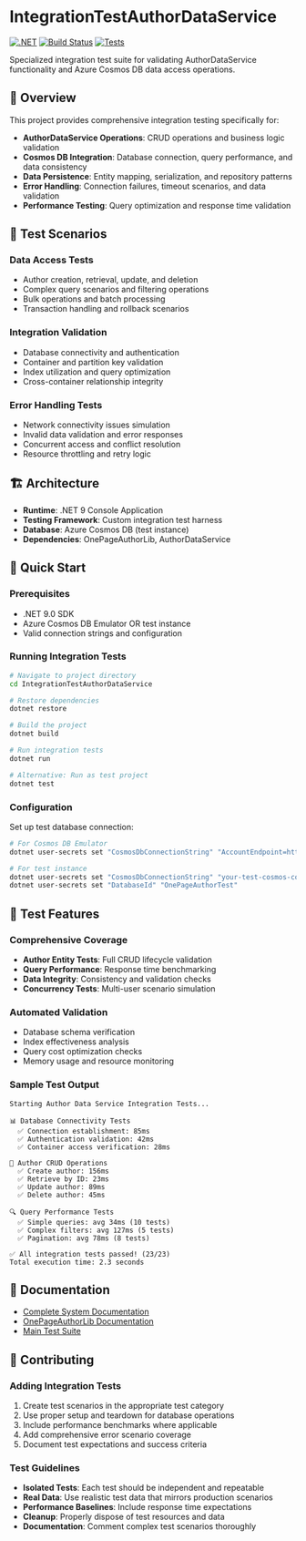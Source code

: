 # IntegrationTestAuthorDataService

[![.NET](https://img.shields.io/badge/.NET-9.0-blue.svg)](https://dotnet.microsoft.com/download)
[![Build Status](https://github.com/utdcometsoccer/one-page-author-page-api/actions/workflows/main_onepageauthorapi.yml/badge.svg)](https://github.com/utdcometsoccer/one-page-author-page-api/actions/workflows/main_onepageauthorapi.yml)
[![Tests](https://img.shields.io/badge/Test%20Type-Integration-blue.svg)](#)

Specialized integration test suite for validating AuthorDataService functionality and Azure Cosmos DB data access operations.

## 🚀 Overview

This project provides comprehensive integration testing specifically for:

- **AuthorDataService Operations**: CRUD operations and business logic validation
- **Cosmos DB Integration**: Database connection, query performance, and data consistency
- **Data Persistence**: Entity mapping, serialization, and repository patterns
- **Error Handling**: Connection failures, timeout scenarios, and data validation
- **Performance Testing**: Query optimization and response time validation

## 🧪 Test Scenarios

### Data Access Tests
- Author creation, retrieval, update, and deletion
- Complex query scenarios and filtering operations
- Bulk operations and batch processing
- Transaction handling and rollback scenarios

### Integration Validation
- Database connectivity and authentication
- Container and partition key validation  
- Index utilization and query optimization
- Cross-container relationship integrity

### Error Handling Tests
- Network connectivity issues simulation
- Invalid data validation and error responses
- Concurrent access and conflict resolution
- Resource throttling and retry logic

## 🏗️ Architecture

- **Runtime**: .NET 9 Console Application
- **Testing Framework**: Custom integration test harness
- **Database**: Azure Cosmos DB (test instance)
- **Dependencies**: OnePageAuthorLib, AuthorDataService

## 🚀 Quick Start

### Prerequisites
- .NET 9.0 SDK
- Azure Cosmos DB Emulator OR test instance
- Valid connection strings and configuration

### Running Integration Tests
```bash
# Navigate to project directory
cd IntegrationTestAuthorDataService

# Restore dependencies
dotnet restore

# Build the project
dotnet build

# Run integration tests
dotnet run

# Alternative: Run as test project
dotnet test
```

### Configuration
Set up test database connection:
```bash
# For Cosmos DB Emulator
dotnet user-secrets set "CosmosDbConnectionString" "AccountEndpoint=https://localhost:8081/;AccountKey=C2y6yDjf5/R+ob0N8A7Cgv30VRDJIWEHLM+4QDU5DE2nQ9nDuVTqobD4b8mGGyPMbIZnqyMsEcaGQy67XIw/Jw=="

# For test instance
dotnet user-secrets set "CosmosDbConnectionString" "your-test-cosmos-connection-string"
dotnet user-secrets set "DatabaseId" "OnePageAuthorTest"
```

## 🔧 Test Features

### Comprehensive Coverage
- **Author Entity Tests**: Full CRUD lifecycle validation
- **Query Performance**: Response time benchmarking
- **Data Integrity**: Consistency and validation checks
- **Concurrency Tests**: Multi-user scenario simulation

### Automated Validation
- Database schema verification
- Index effectiveness analysis  
- Query cost optimization checks
- Memory usage and resource monitoring

### Sample Test Output
```
Starting Author Data Service Integration Tests...

📊 Database Connectivity Tests
  ✅ Connection establishment: 85ms
  ✅ Authentication validation: 42ms
  ✅ Container access verification: 28ms

👤 Author CRUD Operations  
  ✅ Create author: 156ms
  ✅ Retrieve by ID: 23ms
  ✅ Update author: 89ms  
  ✅ Delete author: 45ms

🔍 Query Performance Tests
  ✅ Simple queries: avg 34ms (10 tests)
  ✅ Complex filters: avg 127ms (5 tests)
  ✅ Pagination: avg 78ms (8 tests)

✅ All integration tests passed! (23/23)
Total execution time: 2.3 seconds
```

## 📖 Documentation

- [Complete System Documentation](../Complete-System-Documentation.md)
- [OnePageAuthorLib Documentation](../OnePageAuthorLib/README.md)
- [Main Test Suite](../OnePageAuthor.Test/README.md)

## 🤝 Contributing

### Adding Integration Tests
1. Create test scenarios in the appropriate test category
2. Use proper setup and teardown for database operations
3. Include performance benchmarks where applicable
4. Add comprehensive error scenario coverage
5. Document test expectations and success criteria

### Test Guidelines
- **Isolated Tests**: Each test should be independent and repeatable
- **Real Data**: Use realistic test data that mirrors production scenarios
- **Performance Baselines**: Include response time expectations
- **Cleanup**: Properly dispose of test resources and data
- **Documentation**: Comment complex test scenarios thoroughly
